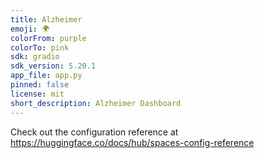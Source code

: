 ```yaml
---
title: Alzheimer
emoji: 🌍
colorFrom: purple
colorTo: pink
sdk: gradio
sdk_version: 5.20.1
app_file: app.py
pinned: false
license: mit
short_description: Alzheimer Dashboard
---
```


Check out the configuration reference at https://huggingface.co/docs/hub/spaces-config-reference

